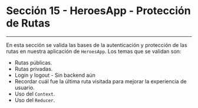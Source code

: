 # Sección 15 - HeroesApp - Protección de Rutas
___

En esta sección se valida las bases de la autenticación y protección de las rutas en nuestra aplicación de `HeroesApp`. Los temas que se validan son: 

- Rutas públicas.
- Rutas privadas.
- Login y logout - Sin backend aún
- Recordar cuál fue la última ruta visitada para mejorar la experiencia de usuario.
- Uso del `Context`.
- Uso del `Reducer`.

